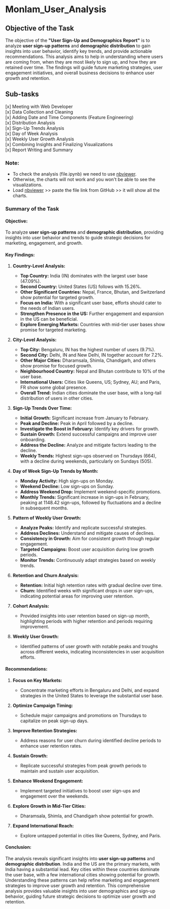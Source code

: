 # Monlam_User_Analysis


## Objective of the Task

The objective of the **"User Sign-Up and Demographics Report"** is to analyze **user sign-up patterns** and **demographic distribution** to gain insights into user behavior, identify key trends, and provide actionable recommendations. This analysis aims to help in understanding where users are coming from, when they are most likely to sign up, and how they are retained over time. The findings will guide future marketing strategies, user engagement initiatives, and overall business decisions to enhance user growth and retention.

## Sub-tasks

[x] Meeting with Web Developer  
[x] Data Collection and Cleaning  
[x] Adding Date and Time Components (Feature Engineering)  
[x] Distribution Analysis  
[x] Sign-Up Trends Analysis  
[x] Day of Week Analysis  
[x] Weekly User Growth Analysis  
[x] Combining Insights and Finalizing Visualizations  
[x] Report Writing and Summary  

### Note:
- To check the analysis (file.ipynb) we need to use [nbviewer](https://nbviewer.org/).
- Otherwise, the charts will not work and you won't be able to see the visualizations.
- Load [nbviewer](https://nbviewer.org/) >> paste the file link from GitHub >> it will show all the charts.

### Summary of the Task

#### Objective:
To analyze **user sign-up patterns** and **demographic distribution**, providing insights into user behavior and trends to guide strategic decisions for marketing, engagement, and growth.

#### Key Findings:
1. **Country-Level Analysis:**
   - **Top Country:** India (IN) dominates with the largest user base (47.09%).
   - **Second Country:** United States (US) follows with 15.26%.
   - **Other Significant Countries:** Nepal, France, Bhutan, and Switzerland show potential for targeted growth.
   - **Focus on India:** With a significant user base, efforts should cater to the needs of Indian users.
   - **Strengthen Presence in the US:** Further engagement and expansion in the US can be beneficial.
   - **Explore Emerging Markets:** Countries with mid-tier user bases show promise for targeted marketing.

2. **City-Level Analysis:**
   - **Top City:** Bengaluru, IN has the highest number of users (9.7%).
   - **Second City:** Delhi, IN and New Delhi, IN together account for 7.2%.
   - **Other Major Cities:** Dharamsala, Shimla, Chandigarh, and others show promise for focused growth.
   - **Neighbourhood Country:** Nepal and Bhutan contribute to 10% of the user base.
   - **International Users:** Cities like Queens, US; Sydney, AU; and Paris, FR show some global presence.
   - **Overall Trend:** Indian cities dominate the user base, with a long-tail distribution of users in other cities.

3. **Sign-Up Trends Over Time:**
   - **Initial Growth:** Significant increase from January to February.
   - **Peak and Decline:** Peak in April followed by a decline.
   - **Investigate the Boost in February:** Identify key drivers for growth.
   - **Sustain Growth:** Extend successful campaigns and improve user onboarding.
   - **Address the Decline:** Analyze and mitigate factors leading to the decline.
   - **Weekly Trends:** Highest sign-ups observed on Thursdays (664), with a decline during weekends, particularly on Sundays (505).

4. **Day of Week Sign-Up Trends by Month:**
   - **Monday Activity:** High sign-ups on Monday.
   - **Weekend Decline:** Low sign-ups on Sunday.
   - **Address Weekend Drop:** Implement weekend-specific promotions.
   - **Monthly Trends:** Significant increase in sign-ups in February, peaking at 1148.42 sign-ups, followed by fluctuations and a decline in subsequent months.

5. **Pattern of Weekly User Growth:**
   - **Analyze Peaks:** Identify and replicate successful strategies.
   - **Address Declines:** Understand and mitigate causes of declines.
   - **Consistency in Growth:** Aim for consistent growth through regular engagement.
   - **Targeted Campaigns:** Boost user acquisition during low growth periods.
   - **Monitor Trends:** Continuously adapt strategies based on weekly trends.

6. **Retention and Churn Analysis:**
   - **Retention:** Initial high retention rates with gradual decline over time.
   - **Churn:** Identified weeks with significant drops in user sign-ups, indicating potential areas for improving user retention.

7. **Cohort Analysis:**
   - Provided insights into user retention based on sign-up month, highlighting periods with higher retention and periods requiring improvement.

8. **Weekly User Growth:**
   - Identified patterns of user growth with notable peaks and troughs across different weeks, indicating inconsistencies in user acquisition efforts.

#### Recommendations:
1. **Focus on Key Markets:**
   - Concentrate marketing efforts in Bengaluru and Delhi, and expand strategies in the United States to leverage the substantial user base.

2. **Optimize Campaign Timing:**
   - Schedule major campaigns and promotions on Thursdays to capitalize on peak sign-up days.

3. **Improve Retention Strategies:**
   - Address reasons for user churn during identified decline periods to enhance user retention rates.

4. **Sustain Growth:**
   - Replicate successful strategies from peak growth periods to maintain and sustain user acquisition.

5. **Enhance Weekend Engagement:**
   - Implement targeted initiatives to boost user sign-ups and engagement over the weekends.

6. **Explore Growth in Mid-Tier Cities:** 
   - Dharamsala, Shimla, and Chandigarh show potential for growth.

7. **Expand International Reach:** 
   - Explore untapped potential in cities like Queens, Sydney, and Paris.

#### Conclusion:

The analysis reveals significant insights into **user sign-up patterns** and **demographic distribution**. India and the US are the primary markets, with India having a substantial lead. Key cities within these countries dominate the user base, with a few international cities showing potential for growth. Understanding these patterns can help refine marketing and engagement strategies to improve user growth and retention. This comprehensive analysis provides valuable insights into user demographics and sign-up behavior, guiding future strategic decisions to optimize user growth and retention.